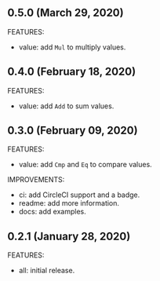 ## 0.5.0 (March 29, 2020)

FEATURES:

* value: add `Mul` to multiply values.

## 0.4.0 (February 18, 2020)

FEATURES:

* value: add `Add` to sum values.

## 0.3.0 (February 09, 2020)

FEATURES:

* value: add `Cmp` and `Eq` to compare values.

IMPROVEMENTS:

* ci: add CircleCI support and a badge.
* readme: add more information.
* docs: add examples.

## 0.2.1 (January 28, 2020)

FEATURES:

* all: initial release.